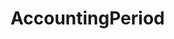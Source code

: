 #  AccountingPeriod

<api-schema openapi-path="../../resources/openapi.yaml" name="AccountingPeriod"/>